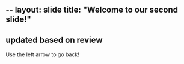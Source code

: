 --
layout: slide
title: "Welcome to our second slide!"
---
updated based on review
----
Use the left arrow to go back!
